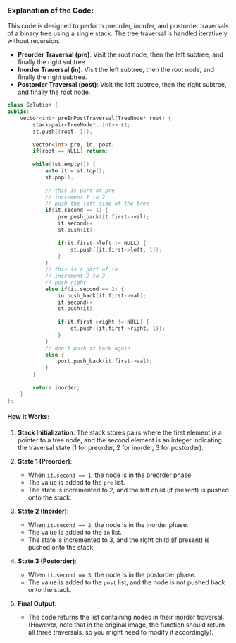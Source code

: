 ### Explanation of the Code:
This code is designed to perform preorder, inorder, and postorder traversals of a binary tree using a single stack. The tree traversal is handled iteratively without recursion.

- **Preorder Traversal (pre)**: Visit the root node, then the left subtree, and finally the right subtree.
- **Inorder Traversal (in)**: Visit the left subtree, then the root node, and finally the right subtree.
- **Postorder Traversal (post)**: Visit the left subtree, then the right subtree, and finally the root node.

```cpp
class Solution {
public:
    vector<int> preInPostTraversal(TreeNode* root) {
        stack<pair<TreeNode*, int>> st;
        st.push({root, 1});
        
        vector<int> pre, in, post;
        if(root == NULL) return;
        
        while(!st.empty()) {
            auto it = st.top();
            st.pop();
            
            // this is part of pre
            // increment 1 to 2
            // push the left side of the tree
            if(it.second == 1) {
                pre.push_back(it.first->val);
                it.second++;
                st.push(it);
                
                if(it.first->left != NULL) {
                    st.push({it.first->left, 1});
                }
            }
            // this is a part of in
            // increment 2 to 3
            // push right
            else if(it.second == 2) {
                in.push_back(it.first->val);
                it.second++;
                st.push(it);
                
                if(it.first->right != NULL) {
                    st.push({it.first->right, 1});
                }
            }
            // don't push it back again
            else {
                post.push_back(it.first->val);
            }
        }
        
        return inorder;
    }
};
```

#### How It Works:
1. **Stack Initialization**: The stack stores pairs where the first element is a pointer to a tree node, and the second element is an integer indicating the traversal state (1 for preorder, 2 for inorder, 3 for postorder).

2. **State 1 (Preorder)**:
   - When `it.second == 1`, the node is in the preorder phase.
   - The value is added to the `pre` list.
   - The state is incremented to 2, and the left child (if present) is pushed onto the stack.

3. **State 2 (Inorder)**:
   - When `it.second == 2`, the node is in the inorder phase.
   - The value is added to the `in` list.
   - The state is incremented to 3, and the right child (if present) is pushed onto the stack.

4. **State 3 (Postorder)**:
   - When `it.second == 3`, the node is in the postorder phase.
   - The value is added to the `post` list, and the node is not pushed back onto the stack.

5. **Final Output**:
   - The code returns the list containing nodes in their inorder traversal. (However, note that in the original image, the function should return all three traversals, so you might need to modify it accordingly).
